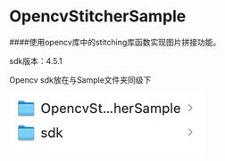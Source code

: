 # OpencvStitcherSample

####使用opencv库中的stitching库函数实现图片拼接功能。

sdk版本：4.5.1

Opencv sdk放在与Sample文件夹同级下

![](img_readme/1.png)

